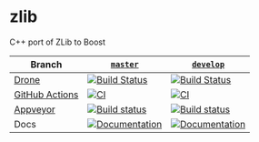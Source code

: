 # zlib
C++ port of ZLib to Boost

Branch          | [`master`](https://github.com/CPPAlliance/zlib/tree/master) | [`develop`](https://github.com/CPPAlliance/zlib/tree/develop) |
--------------- | ----------------------------------------------------------- | ------------------------------------------------------------- |
[Drone](https://drone.io/) | [![Build Status](https://drone.cpp.al/api/badges/CPPAlliance/zlib/status.svg?ref=refs/heads/master)](https://drone.cpp.al/CPPAlliance/zlib) | [![Build Status](https://drone.cpp.al/api/badges/CPPAlliance/zlib/status.svg?ref=refs/heads/develop)](https://drone.cpp.al/CPPAlliance/zlib)
[GitHub Actions](https://github.com/) | [![CI](https://github.com/sdarwin/ZLib/actions/workflows/ci.yml/badge.svg?branch=master)](https://github.com/sdarwin/ZLib/actions/workflows/ci.yml) | [![CI](https://github.com/sdarwin/ZLib/actions/workflows/ci.yml/badge.svg?branch=develop)](https://github.com/sdarwin/ZLib/actions/workflows/ci.yml)
[Appveyor](https://ci.appveyor.com/) | [![Build status](https://ci.appveyor.com/api/projects/status/aqc3n5qvieq8hqxa/branch/master?svg=true)](https://ci.appveyor.com/project/cppalliance/zlib/branch/master) | [![Build status](https://ci.appveyor.com/api/projects/status/aqc3n5qvieq8hqxa/branch/develop?svg=true)](https://ci.appveyor.com/project/cppalliance/zlib/branch/develop)
Docs            | [![Documentation](https://img.shields.io/badge/docs-master-brightgreen.svg)](https://master.zlib.cpp.al/) | [![Documentation](https://img.shields.io/badge/docs-develop-brightgreen.svg)](https://develop.zlib.cpp.al/)
